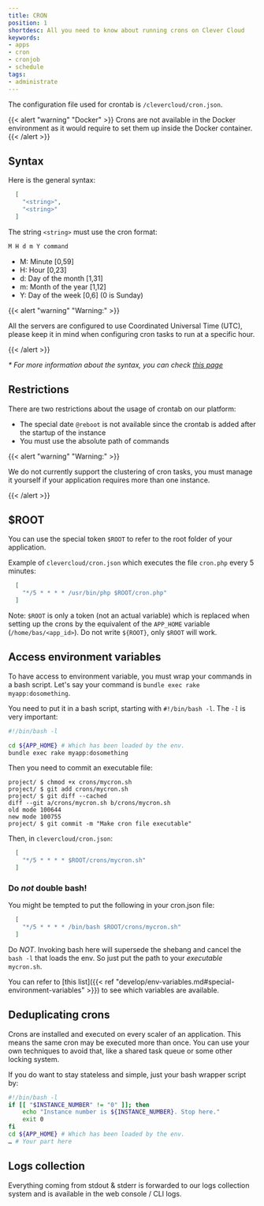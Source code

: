 ```yaml
---
title: CRON
position: 1
shortdesc: All you need to know about running crons on Clever Cloud
keywords:
- apps
- cron
- cronjob
- schedule
tags:
- administrate
---
```


The configuration file used for crontab is `/clevercloud/cron.json`.

{{< alert "warning" "Docker" >}}
  Crons are not available in the Docker environment as it would require to set them up inside the Docker container.
{{< /alert >}}

## Syntax

Here is the general syntax:

```json
  [
    "<string>",
    "<string>"
  ]
```

The string `<string>` must use the cron format:

```javascript
M H d m Y command
```

 - M: Minute [0,59]
 - H: Hour [0,23]
 - d: Day of the month [1,31]
 - m: Month of the year [1,12]
 - Y: Day of the week [0,6] (0 is Sunday)

{{< alert "warning" "Warning:" >}}
  <p>All the servers are configured to use Coordinated Universal Time (UTC), please keep it in mind when configuring cron tasks to run at a specific hour.</p>
{{< /alert >}}

_* For more information about the syntax, you can check <a href="https://en.wikipedia.org/wiki/Cron">this page</a>_

## Restrictions

There are two restrictions about the usage of crontab on our platform:

* The special date `@reboot` is not available since the crontab is added after the startup of the instance
* You must use the absolute path of commands

{{< alert "warning" "Warning:" >}}
  <p>We do not currently support the clustering of cron tasks, you must manage it yourself if your application requires more than one instance.</p>
{{< /alert >}}

## $ROOT
You can use the special token `$ROOT` to refer to the root folder of your application.

Example of `clevercloud/cron.json` which executes the file `cron.php` every 5 minutes:

```json
  [
    "*/5 * * * * /usr/bin/php $ROOT/cron.php"
  ]
```

Note: `$ROOT` is only a token (not an actual variable) which is replaced when setting up the crons by the equivalent of the `APP_HOME` variable (`/home/bas/<app_id>`). Do not write `${ROOT}`, only `$ROOT` will work.

## Access environment variables

To have access to environment variable, you must wrap your commands in a bash script. Let's say
your command is `bundle exec rake myapp:dosomething`.

You need to put it in a bash script, starting with `#!/bin/bash -l`. The *`-l`* is very
important:

```bash
#!/bin/bash -l

cd ${APP_HOME} # Which has been loaded by the env.
bundle exec rake myapp:dosomething
```

Then you need to commit an executable file:

```
project/ $ chmod +x crons/mycron.sh
project/ $ git add crons/mycron.sh
project/ $ git diff --cached
diff --git a/crons/mycron.sh b/crons/mycron.sh
old mode 100644
new mode 100755
project/ $ git commit -m "Make cron file executable"
```

Then, in `clevercloud/cron.json`:

```json
  [
    "*/5 * * * * $ROOT/crons/mycron.sh"
  ]
```


### Do *not* double bash!

You might be tempted to put the following in your cron.json file:

```json
  [
    "*/5 * * * * /bin/bash $ROOT/crons/mycron.sh"
  ]
```

Do *NOT*. Invoking bash here will supersede the shebang and cancel the `bash -l` that
loads the env. So just put the path to your _executable_ `mycron.sh`.

You can refer to [this list]({{< ref "develop/env-variables.md#special-environment-variables" >}}) to see which variables are available.

## Deduplicating crons

Crons are installed and executed on every scaler of an application.
This means the same cron may be executed more than once.
You can use your own techniques to avoid that, like a shared task queue or some other
locking system.

If you do want to stay stateless and simple, just your bash wrapper
script by:

```bash
#!/bin/bash -l
if [[ "$INSTANCE_NUMBER" != "0" ]]; then
    echo "Instance number is ${INSTANCE_NUMBER}. Stop here."
    exit 0
fi
cd ${APP_HOME} # Which has been loaded by the env.
… # Your part here
```

## Logs collection

Everything coming from stdout & stderr is forwarded to our logs collection system and is available in the web console / CLI logs.
